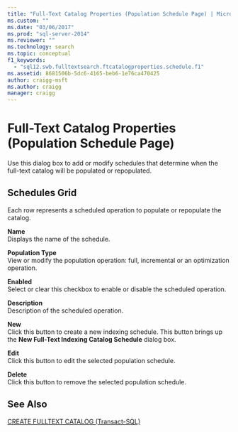 ```yaml
---
title: "Full-Text Catalog Properties (Population Schedule Page) | Microsoft Docs"
ms.custom: ""
ms.date: "03/06/2017"
ms.prod: "sql-server-2014"
ms.reviewer: ""
ms.technology: search
ms.topic: conceptual
f1_keywords: 
  - "sql12.swb.fulltextsearch.ftcatalogproperties.schedule.f1"
ms.assetid: 8681506b-5dc6-4165-beb6-1e76ca470425
author: craigg-msft
ms.author: craigg
manager: craigg
---
```

# Full-Text Catalog Properties (Population Schedule Page)
  Use this dialog box to add or modify schedules that determine when the full-text catalog will be populated or repopulated.  
  
## Schedules Grid  
 Each row represents a scheduled operation to populate or repopulate the catalog.  
  
 **Name**  
 Displays the name of the schedule.  
  
 **Population Type**  
 View or modify the population operation: full, incremental or an optimization operation.  
  
 **Enabled**  
 Select or clear this checkbox to enable or disable the scheduled operation.  
  
 **Description**  
 Description of the scheduled operation.  
  
 **New**  
 Click this button to create a new indexing schedule. This button brings up the **New Full-Text Indexing Catalog Schedule** dialog box.  
  
 **Edit**  
 Click this button to edit the selected population schedule.  
  
 **Delete**  
 Click this button to remove the selected population schedule.  
  
## See Also  
 [CREATE FULLTEXT CATALOG &#40;Transact-SQL&#41;](/sql/t-sql/statements/create-fulltext-catalog-transact-sql)  
  
  
